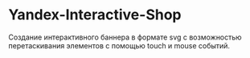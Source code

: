 # Yandex-Interactive-Shop
Создание интерактивного баннера в формате svg с возможностью перетаскивания элементов с помощью touch и mouse событий.